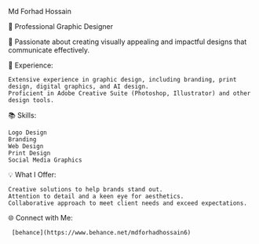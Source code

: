 Md Forhad Hossain

🚀 Professional Graphic Designer

🎨 Passionate about creating visually appealing and impactful designs that communicate effectively.

💼 Experience:

    Extensive experience in graphic design, including branding, print design, digital graphics, and AI design.
    Proficient in Adobe Creative Suite (Photoshop, Illustrator) and other design tools.

📚 Skills:

    Logo Design
    Branding
    Web Design
    Print Design
    Social Media Graphics

💡 What I Offer:

    Creative solutions to help brands stand out.
    Attention to detail and a keen eye for aesthetics.
    Collaborative approach to meet client needs and exceed expectations.

🌐 Connect with Me:

     [behance](https://www.behance.net/mdforhadhossain6)
     
